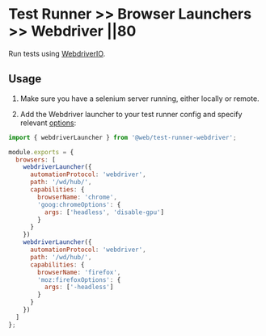 # Test Runner >> Browser Launchers >> Webdriver ||80

Run tests using [WebdriverIO](https://webdriver.io).

## Usage

1. Make sure you have a selenium server running, either locally or remote.

2. Add the Webdriver launcher to your test runner config and specify relevant [options](https://webdriver.io/docs/options.html):

```js
import { webdriverLauncher } from '@web/test-runner-webdriver';

module.exports = {
  browsers: [
    webdriverLauncher({
      automationProtocol: 'webdriver',
      path: '/wd/hub/',
      capabilities: {
        browserName: 'chrome',
        'goog:chromeOptions': {
          args: ['headless', 'disable-gpu']
        }
      }
    })
    webdriverLauncher({
      automationProtocol: 'webdriver',
      path: '/wd/hub/',
      capabilities: {
        browserName: 'firefox',
        'moz:firefoxOptions': {
          args: ['-headless']
        }
      }
    })
  ]
};
```
